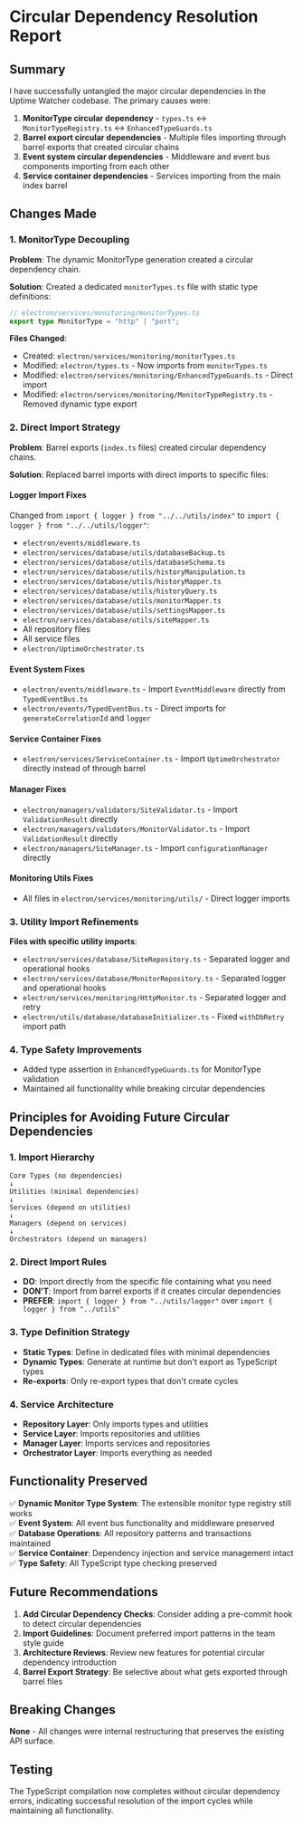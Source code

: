 # Circular Dependency Resolution Report

<!-- markdownlint-disable -->

## Summary

I have successfully untangled the major circular dependencies in the Uptime Watcher codebase. The primary causes were:

1. **MonitorType circular dependency** - `types.ts` ↔ `MonitorTypeRegistry.ts` ↔ `EnhancedTypeGuards.ts`
2. **Barrel export circular dependencies** - Multiple files importing through barrel exports that created circular chains
3. **Event system circular dependencies** - Middleware and event bus components importing from each other
4. **Service container dependencies** - Services importing from the main index barrel

## Changes Made

### 1. MonitorType Decoupling

**Problem**: The dynamic MonitorType generation created a circular dependency chain.

**Solution**: Created a dedicated `monitorTypes.ts` file with static type definitions:

```typescript
// electron/services/monitoring/monitorTypes.ts
export type MonitorType = "http" | "port";
```

**Files Changed**:

- Created: `electron/services/monitoring/monitorTypes.ts`
- Modified: `electron/types.ts` - Now imports from `monitorTypes.ts`
- Modified: `electron/services/monitoring/EnhancedTypeGuards.ts` - Direct import
- Modified: `electron/services/monitoring/MonitorTypeRegistry.ts` - Removed dynamic type export

### 2. Direct Import Strategy

**Problem**: Barrel exports (`index.ts` files) created circular dependency chains.

**Solution**: Replaced barrel imports with direct imports to specific files:

#### Logger Import Fixes

Changed from `import { logger } from "../../utils/index"` to `import { logger } from "../../utils/logger"`:

- `electron/events/middleware.ts`
- `electron/services/database/utils/databaseBackup.ts`
- `electron/services/database/utils/databaseSchema.ts`
- `electron/services/database/utils/historyManipulation.ts`
- `electron/services/database/utils/historyMapper.ts`
- `electron/services/database/utils/historyQuery.ts`
- `electron/services/database/utils/monitorMapper.ts`
- `electron/services/database/utils/settingsMapper.ts`
- `electron/services/database/utils/siteMapper.ts`
- All repository files
- All service files
- `electron/UptimeOrchestrator.ts`

#### Event System Fixes

- `electron/events/middleware.ts` - Import `EventMiddleware` directly from `TypedEventBus.ts`
- `electron/events/TypedEventBus.ts` - Direct imports for `generateCorrelationId` and `logger`

#### Service Container Fixes

- `electron/services/ServiceContainer.ts` - Import `UptimeOrchestrator` directly instead of through barrel

#### Manager Fixes

- `electron/managers/validators/SiteValidator.ts` - Import `ValidationResult` directly
- `electron/managers/validators/MonitorValidator.ts` - Import `ValidationResult` directly
- `electron/managers/SiteManager.ts` - Import `configurationManager` directly

#### Monitoring Utils Fixes

- All files in `electron/services/monitoring/utils/` - Direct logger imports

### 3. Utility Import Refinements

**Files with specific utility imports**:

- `electron/services/database/SiteRepository.ts` - Separated logger and operational hooks
- `electron/services/database/MonitorRepository.ts` - Separated logger and operational hooks
- `electron/services/monitoring/HttpMonitor.ts` - Separated logger and retry
- `electron/utils/database/databaseInitializer.ts` - Fixed `withDbRetry` import path

### 4. Type Safety Improvements

- Added type assertion in `EnhancedTypeGuards.ts` for MonitorType validation
- Maintained all functionality while breaking circular dependencies

## Principles for Avoiding Future Circular Dependencies

### 1. Import Hierarchy

```text
Core Types (no dependencies)
↓
Utilities (minimal dependencies)
↓
Services (depend on utilities)
↓
Managers (depend on services)
↓
Orchestrators (depend on managers)
```

### 2. Direct Import Rules

- **DO**: Import directly from the specific file containing what you need
- **DON'T**: Import from barrel exports if it creates circular dependencies
- **PREFER**: `import { logger } from "../utils/logger"` over `import { logger } from "../utils"`

### 3. Type Definition Strategy

- **Static Types**: Define in dedicated files with minimal dependencies
- **Dynamic Types**: Generate at runtime but don't export as TypeScript types
- **Re-exports**: Only re-export types that don't create cycles

### 4. Service Architecture

- **Repository Layer**: Only imports types and utilities
- **Service Layer**: Imports repositories and utilities
- **Manager Layer**: Imports services and repositories
- **Orchestrator Layer**: Imports everything as needed

## Functionality Preserved

✅ **Dynamic Monitor Type System**: The extensible monitor type registry still works  
✅ **Event System**: All event bus functionality and middleware preserved  
✅ **Database Operations**: All repository patterns and transactions maintained  
✅ **Service Container**: Dependency injection and service management intact  
✅ **Type Safety**: All TypeScript type checking preserved

## Future Recommendations

1. **Add Circular Dependency Checks**: Consider adding a pre-commit hook to detect circular dependencies
2. **Import Guidelines**: Document preferred import patterns in the team style guide
3. **Architecture Reviews**: Review new features for potential circular dependency introduction
4. **Barrel Export Strategy**: Be selective about what gets exported through barrel files

## Breaking Changes

**None** - All changes were internal restructuring that preserves the existing API surface.

## Testing

The TypeScript compilation now completes without circular dependency errors, indicating successful resolution of the import cycles while maintaining all functionality.
